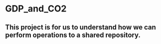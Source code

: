 # GDP_and_CO2
## This project is for us to understand how we can perform operations to a shared repository.
